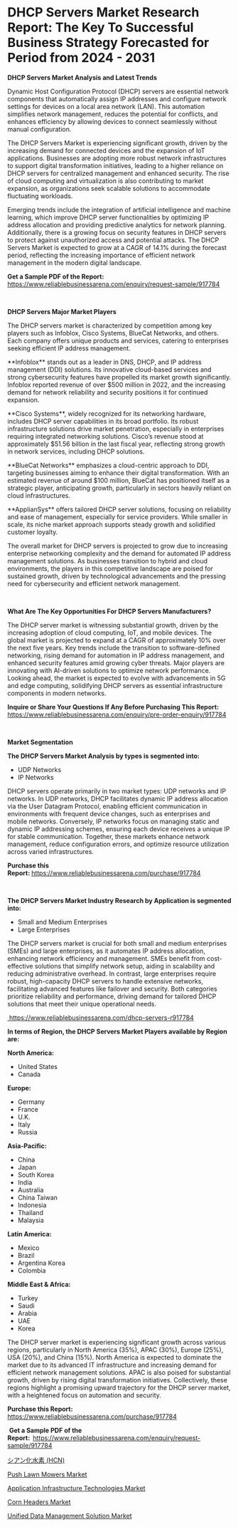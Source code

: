 <p><h1>DHCP Servers Market Research Report: The Key To Successful Business Strategy Forecasted for Period from 2024 - 2031</h1></p><p><strong>DHCP Servers Market Analysis and Latest Trends</strong></p>
<p><p>Dynamic Host Configuration Protocol (DHCP) servers are essential network components that automatically assign IP addresses and configure network settings for devices on a local area network (LAN). This automation simplifies network management, reduces the potential for conflicts, and enhances efficiency by allowing devices to connect seamlessly without manual configuration.</p><p>The DHCP Servers Market is experiencing significant growth, driven by the increasing demand for connected devices and the expansion of IoT applications. Businesses are adopting more robust network infrastructures to support digital transformation initiatives, leading to a higher reliance on DHCP servers for centralized management and enhanced security. The rise of cloud computing and virtualization is also contributing to market expansion, as organizations seek scalable solutions to accommodate fluctuating workloads.</p><p>Emerging trends include the integration of artificial intelligence and machine learning, which improve DHCP server functionalities by optimizing IP address allocation and providing predictive analytics for network planning. Additionally, there is a growing focus on security features in DHCP servers to protect against unauthorized access and potential attacks. The DHCP Servers Market is expected to grow at a CAGR of 14.1% during the forecast period, reflecting the increasing importance of efficient network management in the modern digital landscape.</p></p>
<p><strong>Get a Sample PDF of the Report:&nbsp;</strong> <a href="https://www.reliablebusinessarena.com/enquiry/request-sample/917784">https://www.reliablebusinessarena.com/enquiry/request-sample/917784</a></p>
<p>&nbsp;</p>
<p><strong>DHCP Servers Major Market Players</strong></p>
<p><p>The DHCP servers market is characterized by competition among key players such as Infoblox, Cisco Systems, BlueCat Networks, and others. Each company offers unique products and services, catering to enterprises seeking efficient IP address management.</p><p>**Infoblox** stands out as a leader in DNS, DHCP, and IP address management (DDI) solutions. Its innovative cloud-based services and strong cybersecurity features have propelled its market growth significantly. Infoblox reported revenue of over $500 million in 2022, and the increasing demand for network reliability and security positions it for continued expansion.</p><p>**Cisco Systems**, widely recognized for its networking hardware, includes DHCP server capabilities in its broad portfolio. Its robust infrastructure solutions drive market penetration, especially in enterprises requiring integrated networking solutions. Cisco’s revenue stood at approximately $51.56 billion in the last fiscal year, reflecting strong growth in network services, including DHCP solutions.</p><p>**BlueCat Networks** emphasizes a cloud-centric approach to DDI, targeting businesses aiming to enhance their digital transformation. With an estimated revenue of around $100 million, BlueCat has positioned itself as a strategic player, anticipating growth, particularly in sectors heavily reliant on cloud infrastructures.</p><p>**ApplianSys** offers tailored DHCP server solutions, focusing on reliability and ease of management, especially for service providers. While smaller in scale, its niche market approach supports steady growth and solidified customer loyalty.</p><p>The overall market for DHCP servers is projected to grow due to increasing enterprise networking complexity and the demand for automated IP address management solutions. As businesses transition to hybrid and cloud environments, the players in this competitive landscape are poised for sustained growth, driven by technological advancements and the pressing need for cybersecurity and efficient network management.</p></p>
<p>&nbsp;</p>
<p><strong>What Are The Key Opportunities For DHCP Servers Manufacturers?</strong></p>
<p><p>The DHCP server market is witnessing substantial growth, driven by the increasing adoption of cloud computing, IoT, and mobile devices. The global market is projected to expand at a CAGR of approximately 10% over the next five years. Key trends include the transition to software-defined networking, rising demand for automation in IP address management, and enhanced security features amid growing cyber threats. Major players are innovating with AI-driven solutions to optimize network performance. Looking ahead, the market is expected to evolve with advancements in 5G and edge computing, solidifying DHCP servers as essential infrastructure components in modern networks.</p></p>
<p><strong>Inquire or Share Your Questions If Any Before Purchasing This Report:</strong> <a href="https://www.reliablebusinessarena.com/enquiry/pre-order-enquiry/917784">https://www.reliablebusinessarena.com/enquiry/pre-order-enquiry/917784</a></p>
<p>&nbsp;</p>
<p><strong>Market Segmentation</strong></p>
<p><strong>The DHCP Servers Market Analysis by types is segmented into:</strong></p>
<p><ul><li>UDP Networks</li><li>IP Networks</li></ul></p>
<p><p>DHCP servers operate primarily in two market types: UDP networks and IP networks. In UDP networks, DHCP facilitates dynamic IP address allocation via the User Datagram Protocol, enabling efficient communication in environments with frequent device changes, such as enterprises and mobile networks. Conversely, IP networks focus on managing static and dynamic IP addressing schemes, ensuring each device receives a unique IP for stable communication. Together, these markets enhance network management, reduce configuration errors, and optimize resource utilization across varied infrastructures.</p></p>
<p><strong>Purchase this Report:&nbsp;</strong><a href="https://www.reliablebusinessarena.com/purchase/917784">https://www.reliablebusinessarena.com/purchase/917784</a></p>
<p>&nbsp;</p>
<p><strong>The DHCP Servers Market Industry Research by Application is segmented into:</strong></p>
<p><ul><li>Small and Medium Enterprises</li><li>Large Enterprises</li></ul></p>
<p><p>The DHCP servers market is crucial for both small and medium enterprises (SMEs) and large enterprises, as it automates IP address allocation, enhancing network efficiency and management. SMEs benefit from cost-effective solutions that simplify network setup, aiding in scalability and reducing administrative overhead. In contrast, large enterprises require robust, high-capacity DHCP servers to handle extensive networks, facilitating advanced features like failover and security. Both categories prioritize reliability and performance, driving demand for tailored DHCP solutions that meet their unique operational needs.</p></p>
<p><a href="https://www.reliablebusinessarena.com/dhcp-servers-r917784">&nbsp;https://www.reliablebusinessarena.com/dhcp-servers-r917784</a></p>
<p><strong>In terms of Region, the DHCP Servers Market Players available by Region are:</strong></p>
<p>
    <p> <strong> North America: </strong>
        <ul>
            <li>United States</li>
            <li>Canada</li>
        </ul>
        </p> 
    <p> <strong> Europe: </strong>
        <ul>
            <li>Germany</li>
            <li>France</li>
            <li>U.K.</li>
            <li>Italy</li>
            <li>Russia</li>
        </ul>
        </p> 
    <p> <strong> Asia-Pacific: </strong>
        <ul>
            <li>China</li>
            <li>Japan</li>
            <li>South Korea</li>
            <li>India</li>
            <li>Australia</li>
            <li>China Taiwan</li>
            <li>Indonesia</li>
            <li>Thailand</li>
            <li>Malaysia</li>
        </ul>
        </p> 
    <p> <strong> Latin America: </strong>
        <ul>
            <li>Mexico</li>
            <li>Brazil</li>
            <li>Argentina Korea</li>
            <li>Colombia</li>
        </ul>
        </p> 
    <p> <strong> Middle East & Africa: </strong>
        <ul>
            <li>Turkey</li>
            <li>Saudi</li>
            <li>Arabia</li>
            <li>UAE</li>
            <li>Korea</li>
        </ul>
    </p>
    </p>
<p><p>The DHCP server market is experiencing significant growth across various regions, particularly in North America (35%), APAC (30%), Europe (25%), USA (20%), and China (15%). North America is expected to dominate the market due to its advanced IT infrastructure and increasing demand for efficient network management solutions. APAC is also poised for substantial growth, driven by rising digital transformation initiatives. Collectively, these regions highlight a promising upward trajectory for the DHCP server market, with a heightened focus on automation and security.</p></p>
<p><strong>Purchase this Report: </strong><a href="https://www.reliablebusinessarena.com/purchase/917784">https://www.reliablebusinessarena.com/purchase/917784</a></p>
<p>&nbsp;<strong>Get a Sample PDF of the Report:&nbsp;&nbsp;</strong><a href="https://www.reliablebusinessarena.com/enquiry/request-sample/917784">https://www.reliablebusinessarena.com/enquiry/request-sample/917784</a></p>
<p><strong></strong></p>
<p><p><a href="https://medium.com/@dannyharber2023/hydrogen-cyanide-hcn-market-%E3%81%AE%E3%82%B0%E3%83%AD%E3%83%BC%E3%83%90%E3%83%AB%E5%B8%82%E5%A0%B4%E6%A6%82%E8%A6%81%E3%81%AF-%E4%B8%96%E7%95%8C%E3%81%8A%E3%82%88%E3%81%B3%E4%B8%BB%E8%A6%81%E5%B8%82%E5%A0%B4%E3%81%AB%E3%81%8A%E3%81%91%E3%82%8B%E6%A5%AD%E7%95%8C%E3%81%AB%E5%BD%B1%E9%9F%BF%E3%82%92%E4%B8%8E%E3%81%88%E3%82%8B%E4%B8%BB%E8%A6%81%E3%81%AA%E3%83%88%E3%83%AC%E3%83%B3%E3%83%89%E3%81%AB%E3%81%A4%E3%81%84%E3%81%A6-%E7%8B%AC%E8%87%AA%E3%81%AE%E8%A6%96%E7%82%B9%E3%82%92%E6%8F%90%E4%BE%9B%E3%81%97%E3%81%BE%E3%81%99-0726ba1792d6">シアン化水素 (HCN)</a></p><p><a href="https://medium.com/@anndiaz698/what-is-push-lawn-mowers-market-bb7916a65aff">Push Lawn Mowers Market</a></p><p><a href="https://issuu.com/reportprime-2/docs/application-infrastructure-technolo_5839f30028d146">Application Infrastructure Technologies Market</a></p><p><a href="https://www.linkedin.com/pulse/how-corn-headers-market-changing-from-2024-2031-incite-sight-v1zne?trackingId=jdyoblazTFmw1RpHkq3S8g%3D%3D">Corn Headers Market</a></p><p><a href="https://issuu.com/reportprime-2/docs/unified-data-management-solution-ma_bd61b0e6b57e16">Unified Data Management Solution Market</a></p></p>